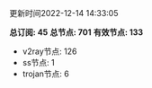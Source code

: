 更新时间2022-12-14 14:33:05

**总订阅: 45**
**总节点: 701**
**有效节点: 133**
- v2ray节点: 126
- ss节点: 1
- trojan节点: 6

